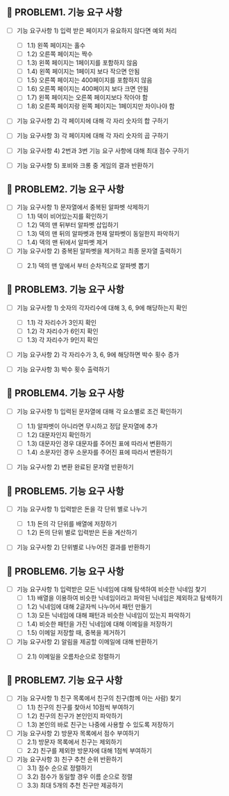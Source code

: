 ## 🚀 PROBLEM1. 기능 요구 사항
- [ ] 기능 요구사항 1) 입력 받은 페이지가 유요하지 않다면 예외 처리
  - [ ] 1.1) 왼쪽 페이지는 홀수
  - [ ] 1.2) 오른쪽 페이지는 짝수
  - [ ] 1.3) 왼쪽 페이지는 1페이지를 포함하지 않음
  - [ ] 1.4) 왼쪽 페이지는 1페이지 보다 작으면 안됨
  - [ ] 1.5) 오른쪽 페이지는 400페이지를 포함하지 않음
  - [ ] 1.6) 오른쪽 페이지는 400페이지 보다 크면 안됨
  - [ ] 1.7) 왼쪽 페이지는 오른쪽 페이지보다 작아야 함
  - [ ] 1.8) 오른쪽 페이지랑 왼쪽 페이지는 1페이지만 차이나야 함
- [ ] 기능 요구사항 2) 각 페이지에 대해 각 자리 숫자의 합 구하기
- [ ] 기능 요구사항 3) 각 페이지에 대해 각 자리 숫자의 곱 구하기
- [ ] 기능 요구사항 4) 2번과 3번 기능 요구 사항에 대해 최대 점수 구하기
- [ ] 기능 요구사항 5) 포비와 크롱 중 게임의 결과 반환하기


## 🚀 PROBLEM2. 기능 요구 사항
- [ ] 기능 요구사항 1) 문자열에서 중복된 알파벳 삭제하기
  - [ ] 1.1) 덱이 비어있는지를 확인하기
  - [ ] 1.2) 덱의 맨 뒤부터 알파벳 삽입하기
  - [ ] 1.3) 덱의 맨 뒤의 알파벳과 현재 알파벳이 동일한지 파악하기
  - [ ] 1.4) 덱의 맨 뒤에서 알파벳 제거
- [ ] 기능 요구사항 2) 중복된 알파벳을 제거하고 최종 문자열 출력하기
  - [ ] 2.1) 덱의 맨 앞에서 부터 순차적으로 알파벳 뽑기


## 🚀 PROBLEM3. 기능 요구 사항
- [ ] 기능 요구사항 1) 숫자의 각자리수에 대해 3, 6, 9에 해당하는지 확인
  - [ ] 1.1) 각 자리수가 3인지 확인
  - [ ] 1.2) 각 자리수가 6인지 확인
  - [ ] 1.3) 각 자리수가 9인지 확인
- [ ] 기능 요구사항 2) 각 자리수가 3, 6, 9에 해당하면 박수 횟수 증가
- [ ] 기능 요구사항 3) 박수 횟수 출력하기


## 🚀 PROBLEM4. 기능 요구 사항
- [ ] 기능 요구사항 1) 입력된 문자열에 대해 각 요소별로 조건 확인하기
  - [ ] 1.1) 알파벳이 아니라면 무시하고 정답 문자열에 추가
  - [ ] 1.2) 대문자인지 확인하기
  - [ ] 1.3) 대문자인 경우 대문자를 주어진 표에 따라서 변환하기
  - [ ] 1.4) 소문자인 경우 소문자를 주어진 표에 따라서 변환하기
- [ ] 기능 요구사항 2) 변환 완료된 문자열 반환하기


## 🚀 PROBLEM5. 기능 요구 사항
- [ ] 기능 요구사항 1) 입력받은 돈을 각 단위 별로 나누기
  - [ ] 1.1) 돈의 각 단위를 배열에 저장하기
  - [ ] 1.2) 돈의 단위 별로 입력받은 돈을 계산하기
- [ ] 기능 요구사항 2) 단위별로 나누어진 결과를 반환하기


## 🚀 PROBLEM6. 기능 요구 사항
- [ ] 기능 요구사항 1) 입력받은 모든 닉네임에 대해 탐색하여 비슷한 닉네임 찾기
  - [ ] 1.1) 배열을 이용하여 비슷한 닉네임이라고 파악된 닉네임은 제외하고 탐색하기
  - [ ] 1.2) 닉네임에 대해 2글자씩 나누어서 패턴 만들기
  - [ ] 1.3) 모든 닉네임에 대해 패턴과 비슷한 닉네임이 있는지 파악하기
  - [ ] 1.4) 비슷한 패턴을 가진 닉네임에 대해 이메일을 저장하기
  - [ ] 1.5) 이메일 저장할 때, 중복을 제거하기
- [ ] 기능 요구사항 2) 알림을 제공할 이메일에 대해 반환하기
  - [ ] 2.1) 이메일을 오름차순으로 정렬하기


## 🚀 PROBLEM7. 기능 요구 사항
- [ ] 기능 요구사항 1) 친구 목록에서 친구의 친구(함께 아는 사람) 찾기
  - [ ] 1.1) 친구의 친구를 찾아서 10점씩 부여하기
  - [ ] 1.2) 친구의 친구가 본인인지 파악하기
  - [ ] 1.3) 본인의 바로 친구는 나중에 사용할 수 있도록 저장하기
- [ ] 기능 요구사항 2) 방문자 목록에서 점수 부여하기
  - [ ] 2.1) 방문자 목록에서 친구는 제외하기
  - [ ] 2.2) 친구를 제외한 방문자에 대해 1점씩 부여하기
- [ ] 기능 요구사항 3) 친구 추천 순위 반환하기
  - [ ] 3.1) 점수 순으로 정렬하기
  - [ ] 3.2) 점수가 동일할 경우 이름 순으로 정렬
  - [ ] 3.3) 최대 5개의 추천 친구만 제공하기